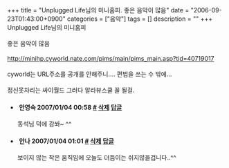 +++
title = "Unplugged Life님의 미니홈피. 좋은 음악이 많음"
date = "2006-09-23T01:43:00+0900"
categories = ["음악"]
tags = []
description = ""
+++
<span class="copyright_entry" style="display:block;" title="Unplugged Life님의 미니홈피. 좋은 음악이 많음@@**@@http://shed.egloos.com/1418944"></span>Unplugged Life님의 미니홈피
<br>
<br>좋은 음악이 많음
<br>
<br>
<a href="http://minihp.cyworld.nate.com/pims/main/pims_main.asp?tid=40719017" target="_new">http://minihp.cyworld.nate.com/pims/main/pims_main.asp?tid=40719017</a>
<br>
<br>cyworld는 URL주소를 공개를 안해주니.... 편법을 쓰는 수 밖에...
<br>
<br>정신못차리는 싸이월드 그러다 알라뷰스쿨 꼴 될걸. 
<!--
       <rdf:RDF xmlns:rdf="http://www.w3.org/1999/02/22-rdf-syntax-ns#"
		    xmlns:dc="http://purl.org/dc/elements/1.1/"
		    xmlns:trackback="http://madskills.com/public/xml/rss/module/trackback/">
       <rdf:Description
	        rdf:about="http://shed.egloos.com/1418944"
	        dc:identifier="http://shed.egloos.com/1418944"
	        dc:title="Unplugged Life님의 미니홈피. 좋은 음악이 많음"
	        trackback:ping="http://shed.egloos.com/tb/1418944"/>
       </rdf:RDF>
       -->

<ul><li class="comment_item"> <h4 class="comment_writer_info"> <span class="comment_gravatar"><img src="http://md.egloos.com/img/eg/profile_anonymous.jpg" alt=""></span> <span class="comment_writer">안영숙</span> <span class="comment_datetime" title="2007/01/04 00:58">2007/01/04 00:58</span> <span class="comment_link"><a name="5725312" href="http://shed.egloos.com/1418944#5725312" title="#">#</a> </span> <span class="comment_admin"> <a href="#" onclick="delComment_view('a0003782','1418944','5725312','','','0'); return false;">삭제</a> <a href="javascript:;" onclick="replyComment('replyform1418944','1418944','5725312',5,'','http://', '', 'http://shed.egloos.com/1418944#cmt','','0'); return false;" title="답글">답글</a> </span> <span class="comment_security"></span> </h4>
 <div id="comment_5725312">
  동석님 덕에 감쏴~ ^^
 </div> 
 <div id="reply1418944_5725312" class="comment_write reply_write" style="display:none;"></div> </li>
<li class="comment_item"> <h4 class="comment_writer_info"> <span class="comment_gravatar"><img src="http://md.egloos.com/img/eg/profile_anonymous.jpg" alt=""></span> <span class="comment_writer">안나</span> <span class="comment_datetime" title="2007/01/04 01:01">2007/01/04 01:01</span> <span class="comment_link"><a name="5725320" href="http://shed.egloos.com/1418944#5725320" title="#">#</a> </span> <span class="comment_admin"> <a href="#" onclick="delComment_view('a0003782','1418944','5725320','','','0'); return false;">삭제</a> <a href="javascript:;" onclick="replyComment('replyform1418944','1418944','5725320',5,'','http://', '', 'http://shed.egloos.com/1418944#cmt','','0'); return false;" title="답글">답글</a> </span> <span class="comment_security"></span> </h4>
 <div id="comment_5725320">
  보이지 않는 작은 움직임에 오늘도 더듬이는 쉬지않을겁니다..^^
 </div> 
 <div id="reply1418944_5725320" class="comment_write reply_write" style="display:none;"></div> </li></ul>